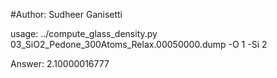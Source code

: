 #Author: Sudheer Ganisetti

usage: ../compute_glass_density.py 03_SiO2_Pedone_300Atoms_Relax.00050000.dump -O 1 -Si 2 

Answer: 2.10000016777

